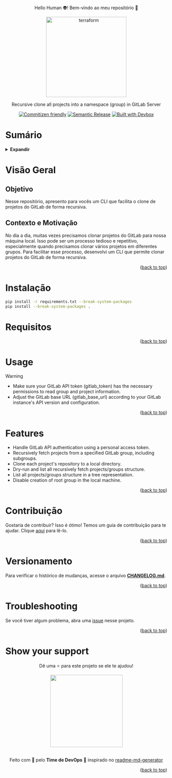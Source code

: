 <!-- BEGIN_DOCS -->
<div align="center">

<a name="readme-top"></a>

Hello Human 👽! Bem-vindo ao meu repositório 👋

<img alt="terraform" src="https://natanfelles.github.io/assets/img_posts/gitlab.png" width="250px" float="center"/>

Recursive clone all projects into a namespace (group) in GitLab Server

[![Commitizen friendly](https://img.shields.io/badge/commitizen-friendly-brightgreen.svg)](https://www.conventionalcommits.org/en/v1.0.0/)
[![Semantic Release](https://img.shields.io/badge/%20%20%F0%9F%93%A6%F0%9F%9A%80-semantic--release-e10079.svg)](https://semantic-release.gitbook.io/semantic-release/usage/configuration)
[![Built with Devbox](https://jetpack.io/img/devbox/shield_galaxy.svg)](https://jetpack.io/devbox/docs/contributor-quickstart/)

</div>

# Sumário

<details>
  <summary><strong>Expandir</strong></summary>

<!-- START doctoc generated TOC please keep comment here to allow auto update -->
<!-- DON'T EDIT THIS SECTION, INSTEAD RE-RUN doctoc TO UPDATE -->

- [Visão Geral](#vis%C3%A3o-geral)
  - [Objetivo](#objetivo)
  - [Contexto e Motivação](#contexto-e-motiva%C3%A7%C3%A3o)
- [Instalação](#instala%C3%A7%C3%A3o)
- [Contribuição](#contribui%C3%A7%C3%A3o)
- [Versionamento](#versionamento)
- [Troubleshooting](#troubleshooting)
- [Show your support](#show-your-support)

<!-- END doctoc generated TOC please keep comment here to allow auto update -->

<p align="right">(<a href="#readme-top">back to top</a>)</p>

</details>

# Visão Geral

## Objetivo

Nesse repositório, apresento para vocês um CLI que facilita o clone de projetos do GitLab de forma recursiva.

## Contexto e Motivação

No dia a dia, muitas vezes precisamos clonar projetos do GitLab para nossa máquina local. Isso pode ser um processo tedioso e repetitivo, especialmente quando precisamos clonar vários projetos em diferentes grupos. Para facilitar esse processo, desenvolvi um CLI que permite clonar projetos do GitLab de forma recursiva.

<p align="right">(<a href="#readme-top">back to top</a>)</p>

# Instalação

```bash
pip install -r requirements.txt --break-system-packages
pip install --break-system-packages .
```

# Requisitos

<p align="right">(<a href="#readme-top">back to top</a>)</p>

# Usage

> [!WARNING]
>
> - Make sure your GitLab API token (gitlab_token) has the necessary permissions to read group and project information.
> - Adjust the GitLab base URL (gitlab_base_url) according to your GitLab instance's API version and configuration.

<p align="right">(<a href="#readme-top">back to top</a>)</p>

# Features

- Handle GitLab API authentication using a personal access token.
- Recursively fetch projects from a specified GitLab group, including subgroups.
- Clone each project's repository to a local directory.
- Dry-run and list all recursively fetch projects/groups structure.
- List all projects/groups structure in a tree representation.
- Disable creation of root group in the local machine.

<p align="right">(<a href="#readme-top">back to top</a>)</p>

# Contribuição

Gostaria de contribuir? Isso é ótimo! Temos um guia de contribuição para te ajudar. Clique [aqui](CONTRIBUTING.md) para lê-lo.

<p align="right">(<a href="#readme-top">back to top</a>)</p>

# Versionamento

Para verificar o histórico de mudanças, acesse o arquivo [**CHANGELOG.md**](CHANGELOG.md).

<p align="right">(<a href="#readme-top">back to top</a>)</p>

# Troubleshooting

Se você tiver algum problema, abra uma [issue](https://github.com/lpsm-dev/gitlabrc/issues/new/choose) nesse projeto.

<p align="right">(<a href="#readme-top">back to top</a>)</p>

# Show your support

<div align="center">

Dê uma ⭐️ para este projeto se ele te ajudou!

<img src="https://github.com/lpsm-dev/lpsm-dev/blob/0062b174ec9877e6dfc78817f314b4a0690f63ff/.github/assets/yoda.gif" width="225"/>

<br>
<br>

Feito com 💜 pelo **Time de DevOps** :wave: inspirado no [readme-md-generator](https://github.com/kefranabg/readme-md-generator)

</div>

<p align="right">(<a href="#readme-top">back to top</a>)</p>
<!-- END_DOCS -->
